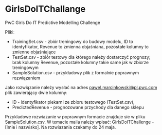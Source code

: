 # GirlsDoITChallange

PwC Girls Do IT Predictive Modelling Challenge

Pliki:
- TrainingSet.csv - zbiór treningowy do budowy modelu, ID to identyfikator, Revenue to zmienna objaśniana, pozostałe kolumny to zmienne objaśniające
- TestSet.csv - zbiór testowy dla którego należy dostarczyć prognozy; brak kolumny Revenue, pozostałe kolumny takie same jak w zbiorze treningowym
- SampleSolution.csv - przykładowy plik z formalnie poprawnym rozwiązaniem


Jako rozwiązanie należy wysłać na adres pawel.marcinkowski@pl.pwc.com plik zawierający dwie kolumny:
 - ID - identyfikator piekarni ze zbioru testowego (TestSet.csv),
 - PredictedRevenue - prognozowane przychody dla danego sklepu

Przykladowe rozwiazanie w poprawnym formacie znajduje sie w pliku SampleSolution.csv. W temacie maila należy wpisać: GirlsDoITChallenge - [Imie i nazwisko]. Na rozwiazania czekamy do 24 maja.

